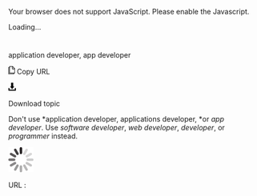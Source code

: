 Your browser does not support JavaScript. Please enable the Javascript.

Loading...

# 

application developer, app developer

![Copy URL](application-developer-app-developer_files/Copy.png)
Copy URL

![Download](application-developer-app-developer_files/Download.png)

Download topic

Don't use *application developer, applications developer, *or *app developer*. Use *software developer*, *web developer*, *developer*, or *programmer* instead.

![In progress](application-developer-app-developer_files/activity-large.gif)

URL :

